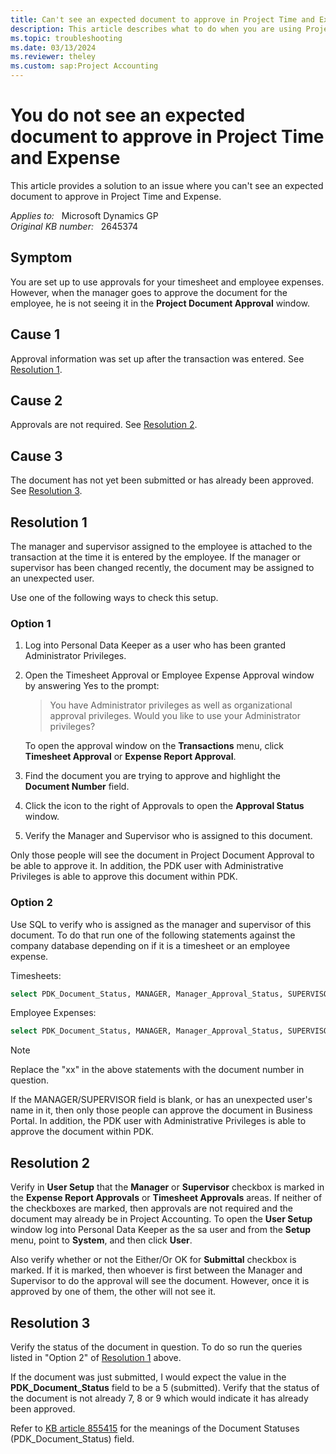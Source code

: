 ```yaml
---
title: Can't see an expected document to approve in Project Time and Expense
description: This article describes what to do when you are using Project Time and Expense for Business Portal and are approving timesheets or expenses and you do not see a document that you need to approve.
ms.topic: troubleshooting
ms.date: 03/13/2024
ms.reviewer: theley
ms.custom: sap:Project Accounting
---
```

# You do not see an expected document to approve in Project Time and Expense

This article provides a solution to an issue where you can't see an expected document to approve in Project Time and Expense.

_Applies to:_ &nbsp; Microsoft Dynamics GP  
_Original KB number:_ &nbsp; 2645374

## Symptom

You are set up to use approvals for your timesheet and employee expenses. However, when the manager goes to approve the document for the employee, he is not seeing it in the **Project Document Approval** window.

## Cause 1

Approval information was set up after the transaction was entered. See [Resolution 1](#resolution-1).

## Cause 2

Approvals are not required. See [Resolution 2](#resolution-2).

## Cause 3

The document has not yet been submitted or has already been approved. See [Resolution 3](#resolution-3).

## Resolution 1

The manager and supervisor assigned to the employee is attached to the transaction at the time it is entered by the employee. If the manager or supervisor has been changed recently, the document may be assigned to an unexpected user.

Use one of the following ways to check this setup.

### Option 1

1. Log into Personal Data Keeper as a user who has been granted Administrator Privileges.

2. Open the Timesheet Approval or Employee Expense Approval window by answering Yes to the prompt:

    > You have Administrator privileges as well as organizational approval privileges. Would you like to use your Administrator privileges?

    To open the approval window on the **Transactions** menu, click **Timesheet Approval** or **Expense Report Approval**.

3. Find the document you are trying to approve and highlight the **Document Number** field.

4. Click the icon to the right of Approvals to open the **Approval Status** window.

5. Verify the Manager and Supervisor who is assigned to this document.

Only those people will see the document in Project Document Approval to be able to approve it. In addition, the PDK user with Administrative Privileges is able to approve this document within PDK.

### Option 2

Use SQL to verify who is assigned as the manager and supervisor of this document. To do that run one of the following statements against the company database depending on if it is a timesheet or an employee expense.

Timesheets:

```sql
select PDK_Document_Status, MANAGER, Manager_Approval_Status, SUPERVISOR, Sup_Approval_Status, Administrator, Admin_Approval_Status, * from PDK10000 where PDK_TS_No = 'xx'
```

Employee Expenses:

```sql
select PDK_Document_Status, MANAGER, Manager_Approval_Status, SUPERVISOR, Sup_Approval_Status, Administrator, Admin_Approval_Status, * from PDK10500 where PDK_EE_No = 'xx'
```

> [!NOTE]
> Replace the "xx" in the above statements with the document number in question.

If the MANAGER/SUPERVISOR field is blank, or has an unexpected user's name in it, then only those people can approve the document in Business Portal. In addition, the PDK user with Administrative Privileges is able to approve the document within PDK.

## Resolution 2

Verify in **User Setup** that the **Manager** or **Supervisor** checkbox is marked in the **Expense Report Approvals** or **Timesheet Approvals** areas. If neither of the checkboxes are marked, then approvals are not required and the document may already be in Project Accounting. To open the **User Setup** window log into Personal Data Keeper as the sa user and from the **Setup** menu, point to **System**, and then click **User**.

Also verify whether or not the Either/Or OK for **Submittal** checkbox is marked. If it is marked, then whoever is first between the Manager and Supervisor to do the approval will see the document. However, once it is approved by one of them, the other will not see it.

## Resolution 3

Verify the status of the document in question. To do so run the queries listed in "Option 2" of [Resolution 1](#resolution-1) above.

If the document was just submitted, I would expect the value in the **PDK_Document_Status** field to be a 5 (submitted). Verify that the status of the document is not already 7, 8 or 9 which would indicate it has already been approved.

Refer to [KB article 855415](https://support.microsoft.com/topic/document-statuses-in-pdk-fca80151-629f-28a3-deb4-73b13ee79f78) for the meanings of the Document Statuses (PDK_Document_Status) field.
